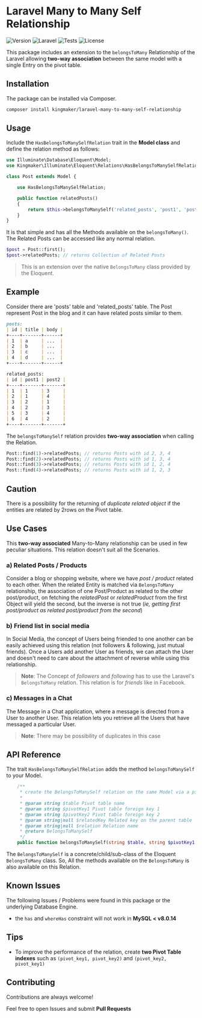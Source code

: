 # Laravel Many to Many Self Relationship

![Version](https://img.shields.io/badge/Version-0.1-yellow)
![Laravel](https://img.shields.io/badge/Laravel-6%2B-brightgreen)
![Tests](https://img.shields.io/badge/Tests-passing-green)
![License](https://img.shields.io/badge/License-MIT-blue)

This package includes an extension to the `belongsToMany` Relationship of the Laravel
allowing **two-way association** between the same model with a single Entry on the pivot table.

## Installation
The package can be installed via Composer.

```bash
composer install kingmaker/laravel-many-to-many-self-relationship
```

## Usage
Include the `HasBelongsToManySelfRelation` trait in the **Model class** and 
define the relation method as follows:

```php
use Illuminate\Database\Eloquent\Model;
use Kingmaker\Illuminate\Eloquent\Relations\HasBelongsToManySelfRelation;

class Post extends Model {

    use HasBelongsToManySelfRelation;

    public function relatedPosts()
    {
        return $this->belongsToManySelf('related_posts', 'post1', 'post2');
    }
}
```

It is that simple and has all the Methods available on the `belongsToMany()`.
The Related Posts can be accessed like any normal relation.

```php
$post = Post::first();
$post->relatedPosts; // returns Collection of Related Posts
```

> This is an extension over the native `BelongsToMany` class provided by the Eloquent.

## Example
Consider there are 'posts' table and 'related_posts' table. 
The Post represent  Post in the blog and it can have related posts similar to them.

```markdown
posts:
| id | title | body |
+----+-------+------+
| 1  | a     | ...  |
| 2  | b     | ...  |
| 3  | c     | ...  |
| 4  | d     | ...  |
+----+-------+------+

related_posts:
| id | post1 | post2 |
+----+-------+-------+
| 1  | 1     | 3     |
| 2  | 1     | 4     |
| 3  | 2     | 1     |
| 4  | 2     | 3     |
| 5  | 3     | 4     |
| 6  | 4     | 2     |
+----+-------+-------+
```

The `belongsToManySelf` relation provides **two-way association** when calling the Relation.

```php
Post::find(1)->relatedPosts; // returns Posts with id 2, 3, 4
Post::find(2)->relatedPosts; // returns Posts with id 1, 3, 4
Post::find(3)->relatedPosts; // returns Posts with id 1, 2, 4
Post::find(4)->relatedPosts; // returns Posts with id 1, 2, 3
```

## Caution
There is a possibility for the returning of _duplicate related object_ 
if the entities are related by 2rows on the Pivot table.

## Use Cases
This **two-way associated** Many-to-Many relationship can be used in few peculiar situations.
This relation doesn't suit all the Scenarios.

### a) Related Posts / Products
Consider a blog or shopping website, where we have _post / product_ related to each other.
When the related Entity is matched via `BelongsToMany` relationship, the association of one Post/Product as related to
the other post/product, on fetching the _relatedPost_ or _relatedProduct_ from the first Object will yield the second, 
but the inverse is not true (_ie, getting first post/product as related post/product from the second_)

### b) Friend list in social media
In Social Media, the concept of Users being friended to one another can be easily achieved using this relation (not followers & following, just mutual friends).
Once a Users add another User as friends, we can attach the User and doesn't need to care about the attachment of reverse while using this relationship.

> **Note**: The Concept of _followers_ and _following_ has to use the Laravel's `BelongsToMany` relation.
> This relation is for _friends_ like in Facebook.

### c) Messages in a Chat
The Message in a Chat application, where a message is directed from a User to another User.
This relation lets you retrieve all the Users that have messaged a particular User. 
> **Note**: There may be possibility of duplicates in this case

## API Reference
The trait `HasBelongsToManySelfRelation` adds the method `belongsToManySelf` to your Model.

```php
    /**
     * create the BelongsToManySelf relation on the same Model via a pivot table
     *
     * @param string $table Pivot table name
     * @param string $pivotKey1 Pivot table foreign key 1
     * @param string $pivotKey2 Pivot table foreign key 2
     * @param string|null $relatedKey Related key on the parent table
     * @param string|null $relation Relation name
     * @return BelongsToManySelf
     */
    public function belongsToManySelf(string $table, string $pivotKey1, string $pivotKey2, $relatedKey = null, $relation = null)
```

The `BelongsToManySelf` is a concrete/child/sub-class of the Eloquent `BelongsToMany` class.
So, All the methods available on the `BelongsToMany` is also available on this Relation.

## Known Issues
The following Issues / Problems were found in this package or the underlying Database Engine.

- the `has` and `whereHas` constraint will not work in **MySQL < v8.0.14**

## Tips

- To improve the performance of the relation, create **two Pivot Table indexes** such as `(pivot_key1, pivot_key2)` and `(pivot_key2, pivot_key1)`

## Contributing

Contributions are always welcome!

Feel free to open Issues and submit **Pull Requests**
